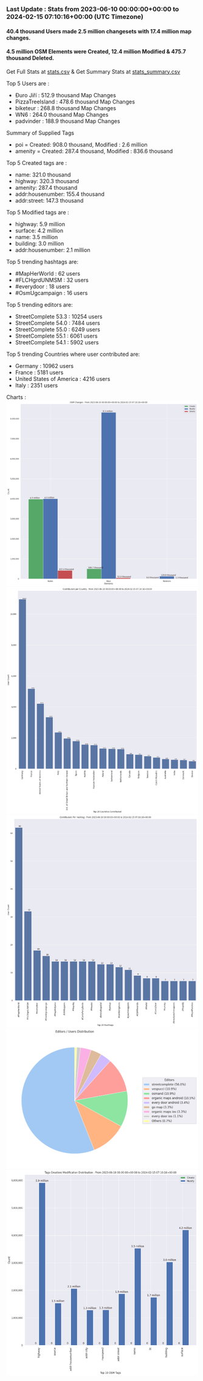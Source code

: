 ### Last Update : Stats from 2023-06-10 00:00:00+00:00 to 2024-02-15 07:10:16+00:00 (UTC Timezone)

#### 40.4 thousand Users made 2.5 million changesets with 17.4 million map changes.
#### 4.5 million OSM Elements were Created, 12.4 million Modified & 475.7 thousand Deleted.
Get Full Stats at [stats.csv](/stats/fieldmappers/Daily/stats.csv)
 & Get Summary Stats at [stats_summary.csv](/stats/fieldmappers/Daily/stats_summary.csv)

Top 5 Users are : 
- Đuro Jiří : 512.9 thousand Map Changes
- PizzaTreeIsland : 478.6 thousand Map Changes
- biketeur : 268.8 thousand Map Changes
- WN6 : 264.0 thousand Map Changes
- padvinder : 188.9 thousand Map Changes

Summary of Supplied Tags
- poi = Created: 908.0 thousand, Modified : 2.6 million
- amenity = Created: 287.4 thousand, Modified : 836.6 thousand


Top 5 Created tags are :
- name: 321.0 thousand
- highway: 320.3 thousand
- amenity: 287.4 thousand
- addr:housenumber: 155.4 thousand
- addr:street: 147.3 thousand


Top 5 Modified tags are :
- highway: 5.9 million
- surface: 4.2 million
- name: 3.5 million
- building: 3.0 million
- addr:housenumber: 2.1 million


Top 5 trending hashtags are:
- #MapHerWorld : 62 users
- #FLCHgrdUNMSM : 32 users
- #everydoor : 18 users
- #OsmUgcampaign : 16 users


Top 5 trending editors are:
- StreetComplete 53.3 : 10254 users
- StreetComplete 54.0 : 7484 users
- StreetComplete 55.0 : 6249 users
- StreetComplete 55.1 : 6061 users
- StreetComplete 54.1 : 5902 users


Top 5 trending Countries where user contributed are:
- Germany : 10962 users
- France : 5181 users
- United States of America : 4216 users
- Italy : 2351 users


 Charts : 
![Alt text](./stats_osm_changes.png) 
![Alt text](./stats_users_per_country.png) 
![Alt text](./stats_users_per_hashtag.png) 
![Alt text](./stats_editors_pie_chart.png) 
![Alt text](./stats_tags.png) 
